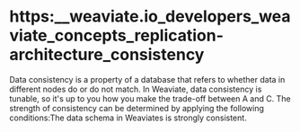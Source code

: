 # https:\_\_weaviate.io_developers_weaviate_concepts_replication-architecture_consistency

Data consistency is a property of a database that refers to whether data in different nodes do or do not match. In Weaviate, data consistency is tunable, so it's up to you how you make the trade-off between A and C. The strength of consistency can be determined by applying the following conditions:The data schema in Weaviates is strongly consistent.
